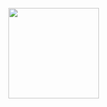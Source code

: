 <br/>

<a href="https://github.com/Asleeepp">
  <img height="180em" src="https://github-readme-streak-stats.herokuapp.com/?user=Asleeepp&theme=dark&hide_border=true)" />
</a>

<br/>
